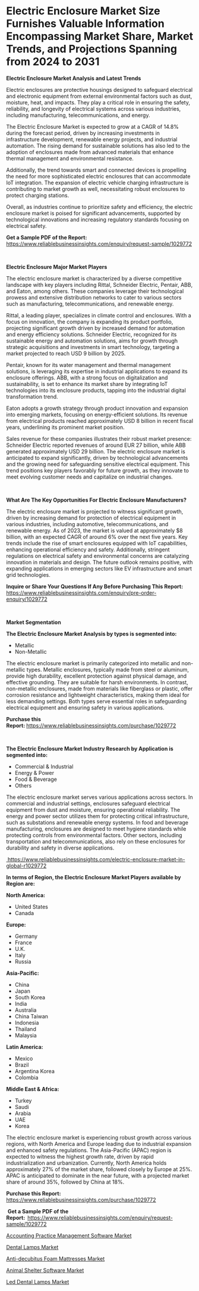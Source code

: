 <p><h1>Electric Enclosure Market Size Furnishes Valuable Information Encompassing Market Share, Market Trends, and Projections Spanning from 2024 to 2031</h1></p><p><strong>Electric Enclosure Market Analysis and Latest Trends</strong></p>
<p><p>Electric enclosures are protective housings designed to safeguard electrical and electronic equipment from external environmental factors such as dust, moisture, heat, and impacts. They play a critical role in ensuring the safety, reliability, and longevity of electrical systems across various industries, including manufacturing, telecommunications, and energy.</p><p>The Electric Enclosure Market is expected to grow at a CAGR of 14.8% during the forecast period, driven by increasing investments in infrastructure development, renewable energy projects, and industrial automation. The rising demand for sustainable solutions has also led to the adoption of enclosures made from advanced materials that enhance thermal management and environmental resistance.</p><p>Additionally, the trend towards smart and connected devices is propelling the need for more sophisticated electric enclosures that can accommodate IoT integration. The expansion of electric vehicle charging infrastructure is contributing to market growth as well, necessitating robust enclosures to protect charging stations.</p><p>Overall, as industries continue to prioritize safety and efficiency, the electric enclosure market is poised for significant advancements, supported by technological innovations and increasing regulatory standards focusing on electrical safety.</p></p>
<p><strong>Get a Sample PDF of the Report:&nbsp;</strong> <a href="https://www.reliablebusinessinsights.com/enquiry/request-sample/1029772">https://www.reliablebusinessinsights.com/enquiry/request-sample/1029772</a></p>
<p>&nbsp;</p>
<p><strong>Electric Enclosure Major Market Players</strong></p>
<p><p>The electric enclosure market is characterized by a diverse competitive landscape with key players including Rittal, Schneider Electric, Pentair, ABB, and Eaton, among others. These companies leverage their technological prowess and extensive distribution networks to cater to various sectors such as manufacturing, telecommunications, and renewable energy.</p><p>Rittal, a leading player, specializes in climate control and enclosures. With a focus on innovation, the company is expanding its product portfolio, projecting significant growth driven by increased demand for automation and energy efficiency solutions. Schneider Electric, recognized for its sustainable energy and automation solutions, aims for growth through strategic acquisitions and investments in smart technology, targeting a market projected to reach USD 9 billion by 2025.</p><p>Pentair, known for its water management and thermal management solutions, is leveraging its expertise in industrial applications to expand its enclosure offerings. ABB, with a strong focus on digitalization and sustainability, is set to enhance its market share by integrating IoT technologies into its enclosure products, tapping into the industrial digital transformation trend.</p><p>Eaton adopts a growth strategy through product innovation and expansion into emerging markets, focusing on energy-efficient solutions. Its revenue from electrical products reached approximately USD 8 billion in recent fiscal years, underlining its prominent market position.</p><p>Sales revenue for these companies illustrates their robust market presence: Schneider Electric reported revenues of around EUR 27 billion, while ABB generated approximately USD 29 billion. The electric enclosure market is anticipated to expand significantly, driven by technological advancements and the growing need for safeguarding sensitive electrical equipment. This trend positions key players favorably for future growth, as they innovate to meet evolving customer needs and capitalize on industrial changes.</p></p>
<p>&nbsp;</p>
<p><strong>What Are The Key Opportunities For Electric Enclosure Manufacturers?</strong></p>
<p><p>The electric enclosure market is projected to witness significant growth, driven by increasing demand for protection of electrical equipment in various industries, including automotive, telecommunications, and renewable energy. As of 2023, the market is valued at approximately $8 billion, with an expected CAGR of around 6% over the next five years. Key trends include the rise of smart enclosures equipped with IoT capabilities, enhancing operational efficiency and safety. Additionally, stringent regulations on electrical safety and environmental concerns are catalyzing innovation in materials and design. The future outlook remains positive, with expanding applications in emerging sectors like EV infrastructure and smart grid technologies.</p></p>
<p><strong>Inquire or Share Your Questions If Any Before Purchasing This Report:</strong> <a href="https://www.reliablebusinessinsights.com/enquiry/pre-order-enquiry/1029772">https://www.reliablebusinessinsights.com/enquiry/pre-order-enquiry/1029772</a></p>
<p>&nbsp;</p>
<p><strong>Market Segmentation</strong></p>
<p><strong>The Electric Enclosure Market Analysis by types is segmented into:</strong></p>
<p><ul><li>Metallic</li><li>Non-Metallic</li></ul></p>
<p><p>The electric enclosure market is primarily categorized into metallic and non-metallic types. Metallic enclosures, typically made from steel or aluminum, provide high durability, excellent protection against physical damage, and effective grounding. They are suitable for harsh environments. In contrast, non-metallic enclosures, made from materials like fiberglass or plastic, offer corrosion resistance and lightweight characteristics, making them ideal for less demanding settings. Both types serve essential roles in safeguarding electrical equipment and ensuring safety in various applications.</p></p>
<p><strong>Purchase this Report:&nbsp;</strong><a href="https://www.reliablebusinessinsights.com/purchase/1029772">https://www.reliablebusinessinsights.com/purchase/1029772</a></p>
<p>&nbsp;</p>
<p><strong>The Electric Enclosure Market Industry Research by Application is segmented into:</strong></p>
<p><ul><li>Commercial & Industrial</li><li>Energy & Power</li><li>Food & Beverage</li><li>Others</li></ul></p>
<p><p>The electric enclosure market serves various applications across sectors. In commercial and industrial settings, enclosures safeguard electrical equipment from dust and moisture, ensuring operational reliability. The energy and power sector utilizes them for protecting critical infrastructure, such as substations and renewable energy systems. In food and beverage manufacturing, enclosures are designed to meet hygiene standards while protecting controls from environmental factors. Other sectors, including transportation and telecommunications, also rely on these enclosures for durability and safety in diverse applications.</p></p>
<p><a href="https://www.reliablebusinessinsights.com/electric-enclosure-market-in-global-r1029772">&nbsp;https://www.reliablebusinessinsights.com/electric-enclosure-market-in-global-r1029772</a></p>
<p><strong>In terms of Region, the Electric Enclosure Market Players available by Region are:</strong></p>
<p>
    <p> <strong> North America: </strong>
        <ul>
            <li>United States</li>
            <li>Canada</li>
        </ul>
        </p> 
    <p> <strong> Europe: </strong>
        <ul>
            <li>Germany</li>
            <li>France</li>
            <li>U.K.</li>
            <li>Italy</li>
            <li>Russia</li>
        </ul>
        </p> 
    <p> <strong> Asia-Pacific: </strong>
        <ul>
            <li>China</li>
            <li>Japan</li>
            <li>South Korea</li>
            <li>India</li>
            <li>Australia</li>
            <li>China Taiwan</li>
            <li>Indonesia</li>
            <li>Thailand</li>
            <li>Malaysia</li>
        </ul>
        </p> 
    <p> <strong> Latin America: </strong>
        <ul>
            <li>Mexico</li>
            <li>Brazil</li>
            <li>Argentina Korea</li>
            <li>Colombia</li>
        </ul>
        </p> 
    <p> <strong> Middle East & Africa: </strong>
        <ul>
            <li>Turkey</li>
            <li>Saudi</li>
            <li>Arabia</li>
            <li>UAE</li>
            <li>Korea</li>
        </ul>
    </p>
    </p>
<p><p>The electric enclosure market is experiencing robust growth across various regions, with North America and Europe leading due to industrial expansion and enhanced safety regulations. The Asia-Pacific (APAC) region is expected to witness the highest growth rate, driven by rapid industrialization and urbanization. Currently, North America holds approximately 27% of the market share, followed closely by Europe at 25%. APAC is anticipated to dominate in the near future, with a projected market share of around 35%, followed by China at 18%.</p></p>
<p><strong>Purchase this Report: </strong><a href="https://www.reliablebusinessinsights.com/purchase/1029772">https://www.reliablebusinessinsights.com/purchase/1029772</a></p>
<p>&nbsp;<strong>Get a Sample PDF of the Report:&nbsp;&nbsp;</strong><a href="https://www.reliablebusinessinsights.com/enquiry/request-sample/1029772">https://www.reliablebusinessinsights.com/enquiry/request-sample/1029772</a></p>
<p><strong></strong></p>
<p><p><a href="https://www.linkedin.com/pulse/unveiling-market-trends-global-accounting-practice-management-y6jqf?trackingId=VgxE76glSbK1DUZ76%2BM1DQ%3D%3D">Accounting Practice Management Software Market</a></p><p><a href="https://www.linkedin.com/pulse/dental-lamps-market-share-size-trends-industry-analysis-drpwe?trackingId=hgdJUiZTQX6DmsOifMUgNA%3D%3D">Dental Lamps Market</a></p><p><a href="https://github.com/zzflqewx24/Market-Research-Report-List-1/blob/main/anti-decubitus-foam-mattresses-market.md">Anti-decubitus Foam Mattresses Market</a></p><p><a href="https://www.linkedin.com/pulse/animal-shelter-software-market-trends-strategic-insights-2024-syrnf?trackingId=SRN3u%2FH3SlihP15MTYd9ig%3D%3D">Animal Shelter Software Market</a></p><p><a href="https://www.linkedin.com/pulse/led-dental-lamps-market-trends-focusing-insight-forecast-tdawe?trackingId=%2Bh%2BX9qKsTWCzK9kEkIzXJQ%3D%3D">Led Dental Lamps Market</a></p></p>